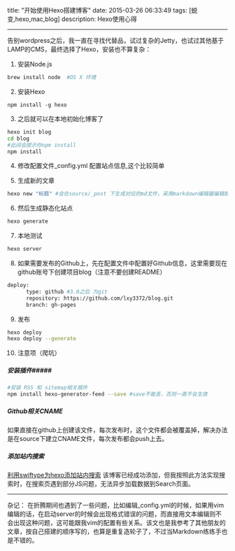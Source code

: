 title: "开始使用Hexo搭建博客"
date: 2015-03-26 06:33:49
tags: [蜕变,hexo,mac,blog]
description: Hexo使用心得

---
告别wordpress之后，我一直在寻找代替品，试过复杂的Jetty，也试过其他基于LAMP的CMS，最终选择了Hexo，安装也不算复杂：
1. 安装Node.js
```bash
brew install node  #OS X 环境
```
2. 安装Hexo
```language
npm install -g hexo
```
3. 之后就可以在本地初始化博客了
```bash
hexo init blog
cd blog
#此间会提示你npm install 
npm install
```
4. 修改配置文件_config.yml 配置站点信息,这个比较简单
<!--more-->
5. 生成新的文章
```bash
hexo new "标题" #会在source/_post 下生成对应的md文件，采用markdown编辑器编辑即可
```
6. 然后生成静态化站点
```bash
hexo generate
```
7. 本地测试
```bash
hexo server
```
8. 如果需要发布的Github上，先在配置文件中配置好Github信息，这里需要现在github账号下创建项目blog（注意不要创建README）
```bash
deploy:
      type: github #3.0之后 为git
      repository: https://github.com/lxy3372/blog.git
      branch: gh-pages
```
9. 发布
```bash
hexo deploy
hexo deploy --generate
```

10. 注意项（爬坑）

##### 安装插件#####
```bash
#安装 RSS 和 sitemap相关插件
npm install hexo-generator-feed --save #save不能丢，否则一直不会生效
```

##### Github相关CNAME #####
如果直接在github上创建该文件，每次发布时，这个文件都会被覆盖掉，解决办法是在source下建立CNAME文件，每次发布都会push上去。

##### 添加站内搜索 #####
[利用swiftype为hexo添加站内搜索](http://www.jerryfu.net/post/search-engine-for-hexo-with-swiftype.html)  该博客已经成功添加，但我按照此方法实现搜索时，在搜索页遇到部分JS问题，无法异步加载数据到Search页面。
- - -
杂记：
   在折腾期间也遇到了一些问题，比如编辑_config.yml的时候，如果用vim编辑的话，在启动server的时候会出现格式错误的问题，而直接用文本编辑则不会出现这种问题，这可能跟我vim的配置有些关系。该文也是我参考了其他朋友的文章，按自己搭建的顺序写的，也算是重复造轮子了，不过当Markdown练练手也是不错的。


